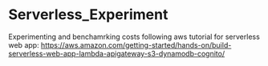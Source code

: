 # Serverless_Experiment
Experimenting and benchamrking costs following aws tutorial for serverless web app: https://aws.amazon.com/getting-started/hands-on/build-serverless-web-app-lambda-apigateway-s3-dynamodb-cognito/
